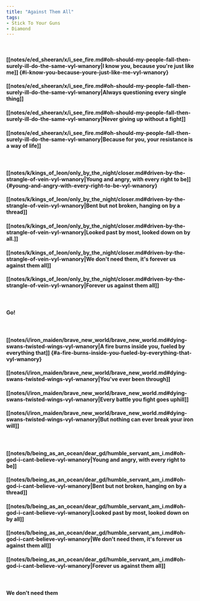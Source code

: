 ```yaml
---
title: "Against Them All"
tags:
- Stick To Your Guns
- Diamond
---
```

&nbsp;
#### [[notes/e/ed_sheeran/x/i_see_fire.md#oh-should-my-people-fall-then-surely-ill-do-the-same-vyl-wnanory|I know you, because you're just like me]] {#i-know-you-because-youre-just-like-me-vyl-wnanory}
#### [[notes/e/ed_sheeran/x/i_see_fire.md#oh-should-my-people-fall-then-surely-ill-do-the-same-vyl-wnanory|Always questioning every single thing]]
#### [[notes/e/ed_sheeran/x/i_see_fire.md#oh-should-my-people-fall-then-surely-ill-do-the-same-vyl-wnanory|Never giving up without a fight]]
#### [[notes/e/ed_sheeran/x/i_see_fire.md#oh-should-my-people-fall-then-surely-ill-do-the-same-vyl-wnanory|Because for you, your resistance is a way of life]]
&nbsp;
#### [[notes/k/kings_of_leon/only_by_the_night/closer.md#driven-by-the-strangle-of-vein-vyl-wnanory|Young and angry, with every right to be]] {#young-and-angry-with-every-right-to-be-vyl-wnanory}
#### [[notes/k/kings_of_leon/only_by_the_night/closer.md#driven-by-the-strangle-of-vein-vyl-wnanory|Bent but not broken, hanging on by a thread]]
#### [[notes/k/kings_of_leon/only_by_the_night/closer.md#driven-by-the-strangle-of-vein-vyl-wnanory|Looked past by most, looked down on by all.]]
#### [[notes/k/kings_of_leon/only_by_the_night/closer.md#driven-by-the-strangle-of-vein-vyl-wnanory|We don't need them, it's forever us against them all]]
#### [[notes/k/kings_of_leon/only_by_the_night/closer.md#driven-by-the-strangle-of-vein-vyl-wnanory|Forever us against them all]]
&nbsp;
#### Go!
&nbsp;
#### [[notes/i/iron_maiden/brave_new_world/brave_new_world.md#dying-swans-twisted-wings-vyl-wnanory|A fire burns inside you, fueled by everything that]] {#a-fire-burns-inside-you-fueled-by-everything-that-vyl-wnanory}
#### [[notes/i/iron_maiden/brave_new_world/brave_new_world.md#dying-swans-twisted-wings-vyl-wnanory|You've ever been through]]
#### [[notes/i/iron_maiden/brave_new_world/brave_new_world.md#dying-swans-twisted-wings-vyl-wnanory|Every battle you fight goes uphill]]
#### [[notes/i/iron_maiden/brave_new_world/brave_new_world.md#dying-swans-twisted-wings-vyl-wnanory|But nothing can ever break your iron will]]
&nbsp;
#### [[notes/b/being_as_an_ocean/dear_gd/humble_servant_am_i.md#oh-god-i-cant-believe-vyl-wnanory|Young and angry, with every right to be]]
#### [[notes/b/being_as_an_ocean/dear_gd/humble_servant_am_i.md#oh-god-i-cant-believe-vyl-wnanory|Bent but not broken, hanging on by a thread]]
#### [[notes/b/being_as_an_ocean/dear_gd/humble_servant_am_i.md#oh-god-i-cant-believe-vyl-wnanory|Looked past by most, looked down on by all]]
#### [[notes/b/being_as_an_ocean/dear_gd/humble_servant_am_i.md#oh-god-i-cant-believe-vyl-wnanory|We don't need them, it's forever us against them all]]
#### [[notes/b/being_as_an_ocean/dear_gd/humble_servant_am_i.md#oh-god-i-cant-believe-vyl-wnanory|Forever us against them all]]
&nbsp;
#### We don't need them

